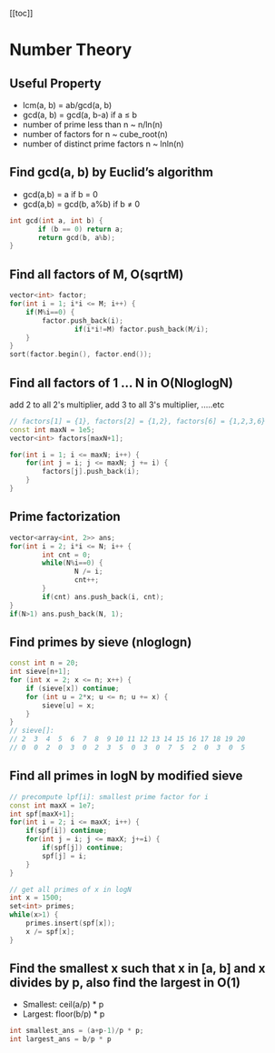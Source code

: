 [[toc]]

# Number Theory

## Useful Property
- lcm(a, b) = ab/gcd(a, b)
- gcd(a, b) = gcd(a, b-a) if a ≤ b
- number of prime  less than n ~ n/ln(n)
- number of factors for n ~ cube_root(n)
- number of distinct prime factors n ~ lnln(n)

## Find gcd(a, b) by Euclid’s algorithm
- gcd(a,b) = a if b = 0
- gcd(a,b) = gcd(b, a%b) if b ≠ 0
```cpp
int gcd(int a, int b) {
       if (b == 0) return a;
       return gcd(b, a%b);
}
```

## Find all factors of M, O(sqrtM)
```cpp
vector<int> factor;
for(int i = 1; i*i <= M; i++) {
    if(M%i==0) {
        factor.push_back(i);
				if(i*i!=M) factor.push_back(M/i);
    }
}
sort(factor.begin(), factor.end());
```

## Find all factors of 1 … N in O(NloglogN)
add 2 to all 2's multiplier, add 3 to all 3's multiplier, .....etc
```cpp
// factors[1] = {1}, factors[2] = {1,2}, factors[6] = {1,2,3,6}
const int maxN = 1e5;
vector<int> factors[maxN+1];

for(int i = 1; i <= maxN; i++) {
    for(int j = i; j <= maxN; j += i) {
        factors[j].push_back(i);
    }
}
```

## Prime factorization
```cpp
vector<array<int, 2>> ans;
for(int i = 2; i*i <= N; i++ {
		int cnt = 0;
		while(N%i==0) {
				N /= i;
				cnt++;
		}
		if(cnt) ans.push_back(i, cnt);
}
if(N>1) ans.push_back(N, 1);
```

## Find primes by sieve (nloglogn)
```cpp
const int n = 20;
int sieve[n+1];
for (int x = 2; x <= n; x++) {
    if (sieve[x]) continue;
    for (int u = 2*x; u <= n; u += x) {
        sieve[u] = x;
    }
}
// sieve[]: 
// 2  3  4  5  6  7  8  9 10 11 12 13 14 15 16 17 18 19 20
// 0  0  2  0  3  0  2  3  5  0  3  0  7  5  2  0  3  0  5
```

## Find all primes in logN by modified sieve
```cpp
// precompute lpf[i]: smallest prime factor for i
const int maxX = 1e7;
int spf[maxX+1];
for(int i = 2; i <= maxX; i++) {
    if(spf[i]) continue;
    for(int j = i; j <= maxX; j+=i) {
        if(spf[j]) continue;
        spf[j] = i;
    }
}

// get all primes of x in logN
int x = 1500;
set<int> primes;
while(x>1) {
    primes.insert(spf[x]);
    x /= spf[x];
}
```

## Find the smallest x such that x in [a, b] and x divides by p, also find the largest in O(1)
- Smallest: ceil(a/p) * p
- Largest: floor(b/p) * p
```cpp
int smallest_ans = (a+p-1)/p * p;
int largest_ans = b/p * p
```
